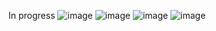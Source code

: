 In progress
![image](https://user-images.githubusercontent.com/114190309/218345499-1dbb03a9-e7b4-43ce-b5f0-e57db2aba76b.png)
![image](https://user-images.githubusercontent.com/114190309/218345504-739aa075-b16e-474a-9431-984cf6fae585.png)
![image](https://user-images.githubusercontent.com/114190309/218345511-90cde93e-7557-48b4-b386-634daf9bfd65.png)
![image](https://user-images.githubusercontent.com/114190309/218345515-f494897a-b41b-4893-8e24-80ce0d46ddb3.png)

